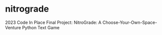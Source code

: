# nitrograde
2023 Code In Place Final Project: NitroGrade: A Choose-Your-Own-Space-Venture Python Text Game
